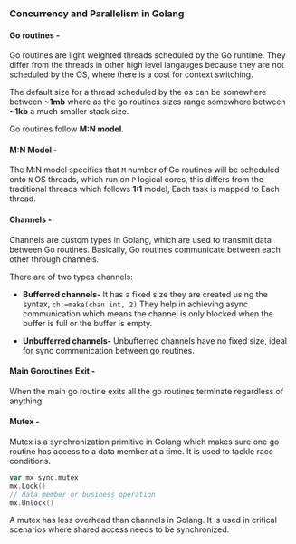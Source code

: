 ### Concurrency and Parallelism in Golang

#### Go routines - 
Go routines are light weighted threads scheduled by the Go runtime. They differ from the threads in other high level langauges because they are not scheduled by the OS, where there is a cost for context switching.

The default size for a thread scheduled by the os can be somewhere between **~1mb** where as the go routines sizes range somewhere between **~1kb** a much smaller stack size.

Go routines follow **M:N model**.


#### M:N Model - 
The M:N model specifies that `M` number of Go routines will be scheduled onto `N` OS threads, which run on `P` logical cores, this differs from the traditional threads which follows **1:1** model, Each task is mapped to Each thread.


#### Channels - 
Channels are custom types in Golang, which are used to transmit data between Go routines. Basically, Go routines communicate between each other through channels.

There are of two types channels:
- **Bufferred channels-** It has a fixed size they are created using the syntax, `ch:=make(chan int, 2)` They help in achieving async communication which means the channel is only blocked when the buffer is full or the buffer is empty.

- **Unbufferred channels-** Unbufferred channels have no fixed size, ideal for sync communication between go routines.


#### Main Goroutines Exit - 
When the main go routine exits all the go routines terminate regardless of anything.


#### Mutex - 
Mutex is a synchronization primitive in Golang which makes sure one go routine has access to a data member at a time. It is used to tackle race conditions.

```go
var mx sync.mutex
mx.Lock()
// data member or business operation
mx.Unlock()
```
A mutex has less overhead than channels in Golang. It is used in critical scenarios where shared access needs to be synchronized.
